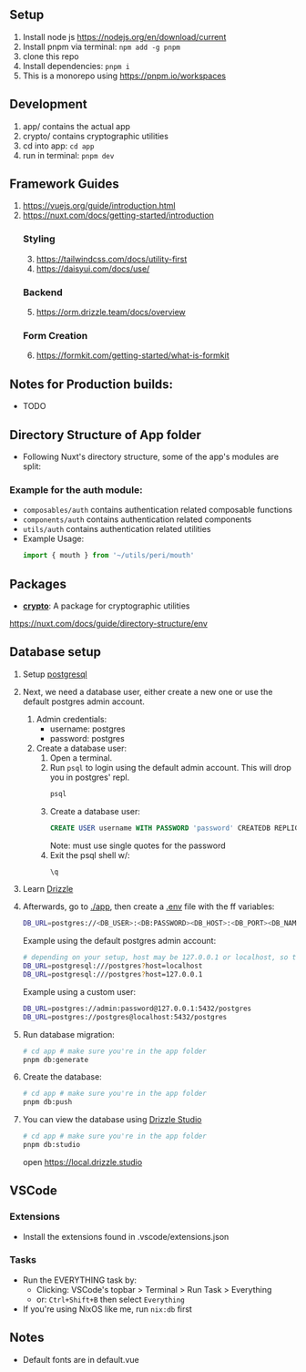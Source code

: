 ## Setup
1. Install node js https://nodejs.org/en/download/current
2. Install pnpm via terminal: `npm add -g pnpm`
3. clone this repo
4. Install dependencies: `pnpm i`
5. This is a monorepo using https://pnpm.io/workspaces

## Development
1. app/ contains the actual app
2. crypto/ contains cryptographic utilities
5. cd into app: `cd app`
6. run in terminal: `pnpm dev`

## Framework Guides
1. https://vuejs.org/guide/introduction.html
2. https://nuxt.com/docs/getting-started/introduction
    ### Styling
    3. https://tailwindcss.com/docs/utility-first
    4. https://daisyui.com/docs/use/
    ### Backend
    5. https://orm.drizzle.team/docs/overview
    ### Form Creation
    6. https://formkit.com/getting-started/what-is-formkit

## Notes for Production builds:
* TODO

## Directory Structure of App folder
* Following Nuxt's directory structure, some of the app's modules are split:
### Example for the auth module:
* `composables/auth` contains authentication related composable functions
* `components/auth` contains authentication related components
* `utils/auth` contains authentication related utilities
* Example Usage:
    ```ts
    import { mouth } from '~/utils/peri/mouth'
    ```

## Packages
* [__crypto__](./crypto/): A package for cryptographic utilities

https://nuxt.com/docs/guide/directory-structure/env
## Database setup
1. Setup [postgresql](https://www.postgresql.org/download/)
4. Next, we need a database user, either create a new one or use the default postgres admin account.
    1. Admin credentials:
        * username: postgres
        * password: postgres
    2. Create a database user:
        1. Open a terminal.
        2. Run `psql` to login using the default admin account. This will drop you in postgres' repl.
            ```bash
            psql
            ```
        3. Create a database user:
            ```sql
            CREATE USER username WITH PASSWORD 'password' CREATEDB REPLICATION;
            ```
            Note: must use single quotes for the password
        4. Exit the psql shell w/:
            ```bash
            \q
            ```
3. Learn [Drizzle](https://orm.drizzle.team/docs/overview)

4. Afterwards, go to [./app](./app/), then create a [.env](https://nuxt.com/docs/guide/directory-structure/env) file with the ff variables:
    ```bash
    DB_URL=postgres://<DB_USER>:<DB:PASSWORD><DB_HOST>:<DB_PORT><DB_NAME>
    ```
    Example using the default postgres admin account:
    ```bash
    # depending on your setup, host may be 127.0.0.1 or localhost, so try one of these variations
    DB_URL=postgresql:///postgres?host=localhost
    DB_URL=postgresql:///postgres?host=127.0.0.1
    ```
    Example using a custom user:
    ```bash
    DB_URL=postgres://admin:password@127.0.0.1:5432/postgres
    DB_URL=postgres://postgres@localhost:5432/postgres 
    ```

5. Run database migration:
    ```bash
    # cd app # make sure you're in the app folder
    pnpm db:generate
    ```
6. Create the database:
    ```bash
    # cd app # make sure you're in the app folder
    pnpm db:push
    ```
7. You can view the database using [Drizzle Studio](https://orm.drizzle.team/docs/studio)
    ```bash
    # cd app # make sure you're in the app folder
    pnpm db:studio
    ```
    open https://local.drizzle.studio

## VSCode
### Extensions
* Install the extensions found in .vscode/extensions.json
### Tasks
* Run the EVERYTHING task by: 
    * Clicking: VSCode's topbar > Terminal > Run Task > Everything
    * or: `Ctrl+Shift+B` then select `Everything`
* If you're using NixOS like me, run `nix:db` first
## Notes
* Default fonts are in default.vue
